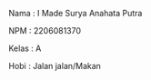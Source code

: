Nama    : I Made Surya Anahata Putra

NPM     : 2206081370

Kelas   : A

Hobi    : Jalan jalan/Makan